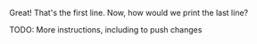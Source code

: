 Great! That's the first line. Now, how would we print the last line?

TODO: More instructions, including to push changes
